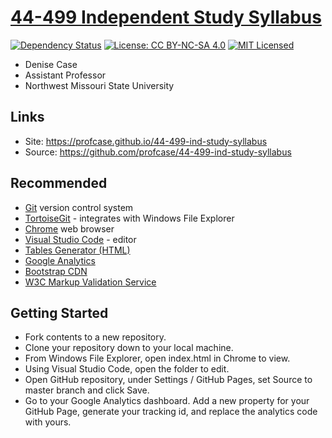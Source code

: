 # [44-499 Independent Study Syllabus](https://profcase.github.io/44-499-ind-study-syllabus)

[![Dependency Status](https://img.shields.io/david/nodejs/nodejs.org.svg)](https://david-dm.org/nodejs/nodejs.org)
[![License: CC BY-NC-SA 4.0](https://img.shields.io/badge/License-CC%20BY--NC--SA%204.0-lightgrey.svg)](https://creativecommons.org/licenses/by-nc-sa/4.0/)
[![MIT Licensed](https://img.shields.io/badge/license-MIT-blue.svg)](LICENSE)

* Denise Case
* Assistant Professor
* Northwest Missouri State University

## Links

* Site: <https://profcase.github.io/44-499-ind-study-syllabus>
* Source: <https://github.com/profcase/44-499-ind-study-syllabus>

## Recommended

* [Git](https://git-scm.com/download/win) version control system
* [TortoiseGit](https://tortoisegit.org/) - integrates with Windows File Explorer
* [Chrome](https://www.google.com/chrome/) web browser
* [Visual Studio Code](https://code.visualstudio.com/) - editor
* [Tables Generator (HTML)](https://www.tablesgenerator.com/html_tables)
* [Google Analytics](https://analytics.google.com/analytics/web/)
* [Bootstrap CDN](https://getbootstrap.com/docs/4.2/getting-started/introduction/)
* [W3C Markup Validation Service](https://validator.w3.org/)

## Getting Started

* Fork contents to a new repository.
* Clone your repository down to your local machine.
* From Windows File Explorer, open index.html in Chrome to view.
* Using Visual Studio Code, open the folder to edit.
* Open GitHub repository, under Settings / GitHub Pages, set Source to master branch and click Save.
* Go to your Google Analytics dashboard. Add a new property for your GitHub Page, generate your tracking id, and replace the analytics code with yours.  
